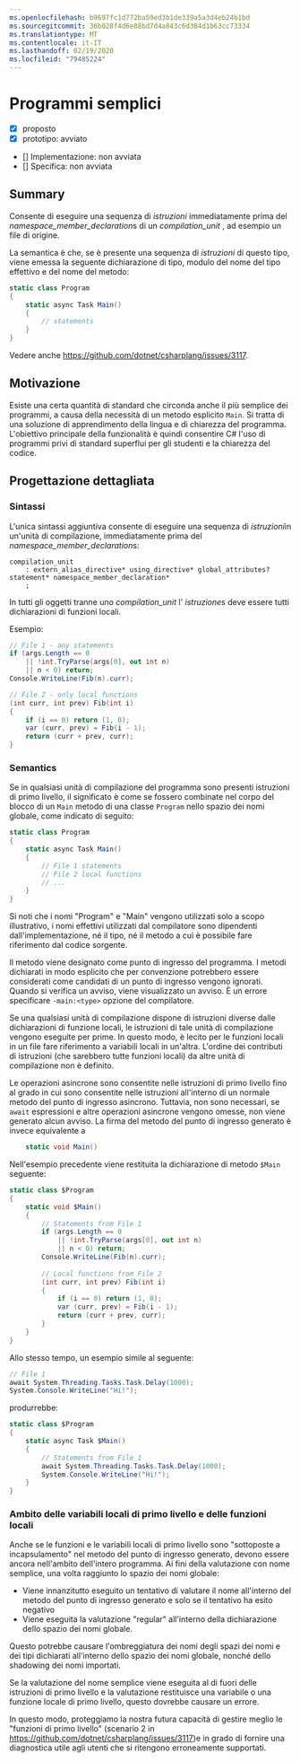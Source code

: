 ```yaml
---
ms.openlocfilehash: b9697fc1d772ba59ed3b1de339a5a3d4eb24b1bd
ms.sourcegitcommit: 36b028f4d6e88bd7d4a843c6d384d1b63cc73334
ms.translationtype: MT
ms.contentlocale: it-IT
ms.lasthandoff: 02/19/2020
ms.locfileid: "79485224"
---
```

# <a name="simple-programs"></a>Programmi semplici

* [x] proposto
* [x] prototipo: avviato
* [] Implementazione: non avviata
* [] Specifica: non avviata

## <a name="summary"></a>Summary
[summary]: #summary

Consente di eseguire una sequenza di *istruzioni* immediatamente prima del *namespace_member_declaration*s di un *compilation_unit* , ad esempio un file di origine.

La semantica è che, se è presente una sequenza di *istruzioni* di questo tipo, viene emessa la seguente dichiarazione di tipo, modulo del nome del tipo effettivo e del nome del metodo:

``` c#
static class Program
{
    static async Task Main()
    {
        // statements
    }
}
```

Vedere anche https://github.com/dotnet/csharplang/issues/3117.

## <a name="motivation"></a>Motivazione
[motivation]: #motivation

Esiste una certa quantità di standard che circonda anche il più semplice dei programmi, a causa della necessità di un metodo esplicito `Main`. Si tratta di una soluzione di apprendimento della lingua e di chiarezza del programma. L'obiettivo principale della funzionalità è quindi consentire C# l'uso di programmi privi di standard superflui per gli studenti e la chiarezza del codice.

## <a name="detailed-design"></a>Progettazione dettagliata
[design]: #detailed-design

### <a name="syntax"></a>Sintassi

L'unica sintassi aggiuntiva consente di eseguire una sequenza di *istruzioni*in un'unità di compilazione, immediatamente prima del *namespace_member_declaration*s:

``` antlr
compilation_unit
    : extern_alias_directive* using_directive* global_attributes? statement* namespace_member_declaration*
    ;
```

In tutti gli oggetti tranne uno *compilation_unit* l' *istruzione*s deve essere tutti dichiarazioni di funzioni locali. 

Esempio:

``` c#
// File 1 - any statements
if (args.Length == 0
    || !int.TryParse(args[0], out int n)
    || n < 0) return;
Console.WriteLine(Fib(n).curr);

// File 2 - only local functions
(int curr, int prev) Fib(int i)
{
    if (i == 0) return (1, 0);
    var (curr, prev) = Fib(i - 1);
    return (curr + prev, curr);
}
```

### <a name="semantics"></a>Semantics

Se in qualsiasi unità di compilazione del programma sono presenti istruzioni di primo livello, il significato è come se fossero combinate nel corpo del blocco di un `Main` metodo di una classe `Program` nello spazio dei nomi globale, come indicato di seguito:

``` c#
static class Program
{
    static async Task Main()
    {
        // File 1 statements
        // File 2 local functions
        // ...
    }
}
```

Si noti che i nomi "Program" e "Main" vengono utilizzati solo a scopo illustrativo, i nomi effettivi utilizzati dal compilatore sono dipendenti dall'implementazione, né il tipo, né il metodo a cui è possibile fare riferimento dal codice sorgente.

Il metodo viene designato come punto di ingresso del programma. I metodi dichiarati in modo esplicito che per convenzione potrebbero essere considerati come candidati di un punto di ingresso vengono ignorati. Quando si verifica un avviso, viene visualizzato un avviso. È un errore specificare `-main:<type>` opzione del compilatore.

Se una qualsiasi unità di compilazione dispone di istruzioni diverse dalle dichiarazioni di funzione locali, le istruzioni di tale unità di compilazione vengono eseguite per prime. In questo modo, è lecito per le funzioni locali in un file fare riferimento a variabili locali in un'altra. L'ordine dei contributi di istruzioni (che sarebbero tutte funzioni locali) da altre unità di compilazione non è definito.

Le operazioni asincrone sono consentite nelle istruzioni di primo livello fino al grado in cui sono consentite nelle istruzioni all'interno di un normale metodo del punto di ingresso asincrono. Tuttavia, non sono necessari, se `await` espressioni e altre operazioni asincrone vengono omesse, non viene generato alcun avviso. La firma del metodo del punto di ingresso generato è invece equivalente a 
``` c#
    static void Main()
```

Nell'esempio precedente viene restituita la dichiarazione di metodo `$Main` seguente:

``` c#
static class $Program
{
    static void $Main()
    {
        // Statements from File 1
        if (args.Length == 0
            || !int.TryParse(args[0], out int n)
            || n < 0) return;
        Console.WriteLine(Fib(n).curr);
        
        // Local functions from File 2
        (int curr, int prev) Fib(int i)
        {
            if (i == 0) return (1, 0);
            var (curr, prev) = Fib(i - 1);
            return (curr + prev, curr);
        }
    }
}
```

Allo stesso tempo, un esempio simile al seguente:
``` c#
// File 1
await System.Threading.Tasks.Task.Delay(1000);
System.Console.WriteLine("Hi!");
```

produrrebbe:
``` c#
static class $Program
{
    static async Task $Main()
    {
        // Statements from File 1
        await System.Threading.Tasks.Task.Delay(1000);
        System.Console.WriteLine("Hi!");
    }
}
```

### <a name="scope-of-top-level-local-variables-and-local-functions"></a>Ambito delle variabili locali di primo livello e delle funzioni locali

Anche se le funzioni e le variabili locali di primo livello sono "sottoposte a incapsulamento" nel metodo del punto di ingresso generato, devono essere ancora nell'ambito dell'intero programma.
Ai fini della valutazione con nome semplice, una volta raggiunto lo spazio dei nomi globale:
- Viene innanzitutto eseguito un tentativo di valutare il nome all'interno del metodo del punto di ingresso generato e solo se il tentativo ha esito negativo 
- Viene eseguita la valutazione "regular" all'interno della dichiarazione dello spazio dei nomi globale. 

Questo potrebbe causare l'ombreggiatura dei nomi degli spazi dei nomi e dei tipi dichiarati all'interno dello spazio dei nomi globale, nonché dello shadowing dei nomi importati.

Se la valutazione del nome semplice viene eseguita al di fuori delle istruzioni di primo livello e la valutazione restituisce una variabile o una funzione locale di primo livello, questo dovrebbe causare un errore.

In questo modo, proteggiamo la nostra futura capacità di gestire meglio le "funzioni di primo livello" (scenario 2 in https://github.com/dotnet/csharplang/issues/3117)e in grado di fornire una diagnostica utile agli utenti che si ritengono erroneamente supportati.

